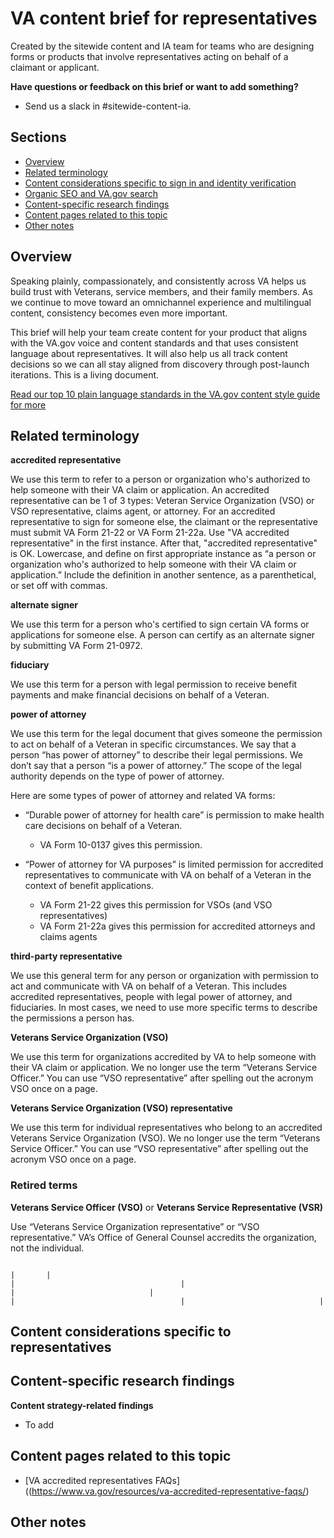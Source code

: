 # VA content brief for representatives

Created by the sitewide content and IA team for teams who are designing forms or products that involve representatives acting on behalf of a claimant or applicant.

**Have questions or feedback on this brief or want to add something?**
- Send us a slack in #sitewide-content-ia.

## Sections

- [Overview](#overview)
- [Related terminology](#related-terminology)
- [Content considerations specific to sign in and identity verification](#content-considerations-specific-to-representatives)
- [Organic SEO and VA.gov search](#organic-seo-and-va.gov-search)
- [Content-specific research findings](#content-specific-research-findings)
- [Content pages related to this topic](#content-pages-related-to-this-topic)
- [Other notes](#other-notes)

## Overview

Speaking plainly, compassionately, and consistently across VA helps us build trust with Veterans, service members, and their family members. As we continue to move toward an omnichannel experience and multilingual content, consistency becomes even more important.  

This brief will help your team create content for your product that aligns with the VA.gov voice and content standards and that uses consistent language about representatives. It will also help us all track content decisions so we can all stay aligned from discovery through post-launch iterations. This is a living document. 

[Read our top 10 plain language standards in the VA.gov content style guide for more](https://design.va.gov/content-style-guide/content-principles/plain-language)

## Related terminology

**accredited representative**

We use this term to refer to a person or organization who's authorized to help someone with their VA claim or application. An accredited representative can be 1 of 3 types: Veteran Service Organization (VSO) or VSO representative, claims agent, or attorney. For an accredited representative to sign for someone else, the claimant or the representative must submit VA Form 21-22 or VA Form 21-22a. Use "VA accredited representative" in the first instance. After that, "accredited representative" is OK. Lowercase, and define on first appropriate instance as “a person or organization who's authorized to help someone with their VA claim or application.” Include the definition in another sentence, as a parenthetical, or set off with commas. 

**alternate signer**

We use this term for a person who's certified to sign certain VA forms or applications for someone else. A person can certify as an alternate signer by submitting VA Form 21-0972.

**fiduciary**

We use this term for a person with legal permission to receive benefit payments and make financial decisions on behalf of a Veteran. 

**power of attorney**

We use this term for the legal document that gives someone the permission to act on behalf of a Veteran in specific circumstances. We say that a person “has power of attorney” to describe their legal permissions. We don’t say that a person “is a power of attorney.” The scope of the legal authority depends on the type of power of attorney.  

Here are some types of power of attorney and related VA forms:
- “Durable power of attorney for health care” is permission to make health care decisions on behalf of a Veteran. 
  - VA Form 10-0137 gives this permission.

- “Power of attorney for VA purposes” is limited permission for accredited representatives to communicate with VA on behalf of a Veteran in the context of benefit applications. 
  - VA Form 21-22 gives this permission for VSOs (and VSO representatives)
  - VA Form 21-22a gives this permission for accredited attorneys and claims agents

**third-party representative**

We use this general term for any person or organization with permission to act and communicate with VA on behalf of a Veteran. This includes accredited representatives, people with legal power of attorney, and fiduciaries. In most cases, we need to use more specific terms to describe the permissions a person has.

**Veterans Service Organization (VSO)** 

We use this term for organizations accredited by VA to help someone with their VA claim or application. We no longer use the term “Veterans Service Officer.” You can use “VSO representative” after spelling out the acronym VSO once on a page.

**Veterans Service Organization (VSO) representative** 

We use this term for individual representatives who belong to an accredited Veterans Service Organization (VSO). We no longer use the term “Veterans Service Officer.” You can use “VSO representative” after spelling out the acronym VSO once on a page.

### Retired terms 

**Veterans Service Officer (VSO)** or **Veterans Service Representative (VSR)**

Use “Veterans Service Organization representative” or “VSO representative.” VA’s Office of General Counsel accredits the organization, not the individual.  





 


                                                                                                                                                                                                                                                                                                                                                                                                           |       |                                                                                          |                                     |                                                                                                                                                                                                                                                                                                                                                                                                                                                                                                                    |                              |                                                                     |                                     |                              |


## Content considerations specific to representatives



## Content-specific research findings

 
 **Content strategy-related findings**
 - To add

## Content pages related to this topic

- [VA accredited representatives FAQs]((https://www.va.gov/resources/va-accredited-representative-faqs/)

## Other notes
